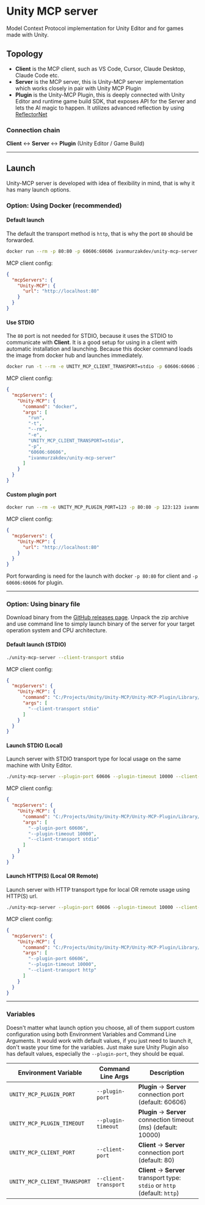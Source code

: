 # Unity MCP server

Model Context Protocol implementation for Unity Editor and for games made with Unity.

## Topology

- **Client** is the MCP client, such as VS Code, Cursor, Claude Desktop, Claude Code etc.
- **Server** is the MCP server, this is Unity-MCP server implementation which works closely in pair with Unity MCP Plugin
- **Plugin** is the Unity-MCP Plugin, this is deeply connected with Unity Editor and runtime game build SDK, that exposes API for the Server and lets the AI magic to happen. It utilizes advanced reflection by using [ReflectorNet](https://github.com/IvanMurzak/ReflectorNet)

### Connection chain

**Client** <-> **Server** <-> **Plugin** (Unity Editor / Game Build)

---

## Launch

Unity-MCP server is developed with idea of flexibility in mind, that is why it has many launch options.

### Option: Using Docker (recommended)

#### Default launch

The default the transport method is `http`, that is why the port `80` should be forwarded.

```bash
docker run --rm -p 80:80 -p 60606:60606 ivanmurzakdev/unity-mcp-server
```

MCP client config:

```json
{
  "mcpServers": {
    "Unity-MCP": {
      "url": "http://localhost:80"
    }
  }
}
```

#### Use STDIO

The `80` port is not needed for STDIO, because it uses the STDIO to communicate with **Client**. It is a good setup for using in a client with automatic installation and launching. Because this docker command loads the image from docker hub and launches immediately.

```bash
docker run -t --rm -e UNITY_MCP_CLIENT_TRANSPORT=stdio -p 60606:60606 ivanmurzakdev/unity-mcp-server
```

MCP client config:

```json
{
  "mcpServers": {
    "Unity-MCP": {
      "command": "docker",
      "args": [
        "run",
        "-t",
        "--rm",
        "-e",
        "UNITY_MCP_CLIENT_TRANSPORT=stdio",
        "-p",
        "60606:60606",
        "ivanmurzakdev/unity-mcp-server"
      ]
    }
  }
}
```

#### Custom plugin port

```bash
docker run --rm -e UNITY_MCP_PLUGIN_PORT=123 -p 80:80 -p 123:123 ivanmurzakdev/unity-mcp-server
```

MCP client config:

```json
{
  "mcpServers": {
    "Unity-MCP": {
      "url": "http://localhost:80"
    }
  }
}
```

Port forwarding is need for the launch with docker `-p 80:80` for client and `-p 60606:60606` for plugin.

---

### Option: Using binary file

Download binary from the [GitHub releases page](https://github.com/IvanMurzak/Unity-MCP/releases). Unpack the zip archive and use command line to simply launch binary of the server for your target operation system and CPU architecture.

#### Default launch (STDIO)

```bash
./unity-mcp-server --client-transport stdio
```

MCP client config:

```json
{
  "mcpServers": {
    "Unity-MCP": {
      "command": "C:/Projects/Unity/Unity-MCP/Unity-MCP-Plugin/Library/mcp-server/win-x64/unity-mcp-server.exe",
      "args": [
        "--client-transport stdio"
      ]
    }
  }
}
```

#### Launch STDIO (Local)

Launch server with STDIO transport type for local usage on the same machine with Unity Editor.

```bash
./unity-mcp-server --plugin-port 60606 --plugin-timeout 10000 --client-transport stdio
```

MCP client config:

```json
{
  "mcpServers": {
    "Unity-MCP": {
      "command": "C:/Projects/Unity/Unity-MCP/Unity-MCP-Plugin/Library/mcp-server/win-x64/unity-mcp-server.exe",
      "args": [
        "--plugin-port 60606",
        "--plugin-timeout 10000",
        "--client-transport stdio"
      ]
    }
  }
}
```

#### Launch HTTP(S) (Local OR Remote)

Launch server with HTTP transport type for local OR remote usage using HTTP(S) url.

```bash
./unity-mcp-server --plugin-port 60606 --plugin-timeout 10000 --client-transport http
```

MCP client config:

```json
{
  "mcpServers": {
    "Unity-MCP": {
      "command": "C:/Projects/Unity/Unity-MCP/Unity-MCP-Plugin/Library/mcp-server/win-x64/unity-mcp-server.exe",
      "args": [
        "--plugin-port 60606",
        "--plugin-timeout 10000",
        "--client-transport http"
      ]
    }
  }
}
```

---

### Variables

Doesn't matter what launch option you choose, all of them support custom configuration using both Environment Variables and Command Line Arguments. It would work with default values, if you just need to launch it, don't waste your time for the variables. Just make sure Unity Plugin also has default values, especially the `--plugin-port`, they should be equal.

| Environment Variable        | Command Line Args     | Description                                                                 |
|-----------------------------|-----------------------|-----------------------------------------------------------------------------|
| `UNITY_MCP_PLUGIN_PORT`     | `--plugin-port`       | **Plugin** -> **Server** connection port (default: 60606)                   |
| `UNITY_MCP_PLUGIN_TIMEOUT`  | `--plugin-timeout`    | **Plugin** -> **Server** connection timeout (ms) (default: 10000)           |
| `UNITY_MCP_CLIENT_PORT`     | `--client-port`       | **Client** -> **Server** connection port (default: 80)                      |
| `UNITY_MCP_CLIENT_TRANSPORT`| `--client-transport`  | **Client** -> **Server** transport type: `stdio` or `http` (default: `http`) |
